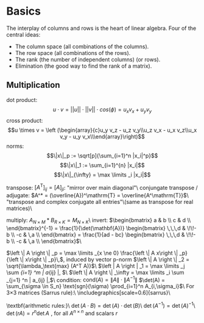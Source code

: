 # Basics
The interplay of columns and rows is the heart of linear algebra. Four of the central ideas:
* The column space (all combinations of the columns).
* The row space (all combinations of the rows).
* The rank (the number of independent columns) (or rows).
* Elimination (the good way to find the rank of a matrix).

## Multiplication 

dot product: 
$$u \cdot v = ||u|| \cdot ||v|| \cdot cos (\phi) = u_x v_x + u_y v_y$$
cross product: 
$$u \times v = \left (\begin{array}{c}u_y v_z - u_z v_y\\u_z v_x - u_x v_z\\u_x v_y - u_y v_x\\\end{array}\right)$$
norms:
$$\|x\|_p := \sqrt[p]{\sum_{i=1}^n |x_i|^p}$$
$$\|x\|_1 := \sum_{i=1}^{n} |x_i|$$
$$\|x\|_{\infty} = \max \limits _i |x_i|$$

transpose: $[A^\mathrm{T}]_{ij} = [A]_{ji}$: "mirror over main diagonal"\\
conjungate transpose / adjugate: 
$A^* = (\overline{A})^\mathrm{T} = \overline{A^\mathrm{T}}$\\
"transpose and complex conjugate all entries"\\(same as transpose for real matrices)\\

multiply: $A_{N \times M} * B_{R \times K} = M_{N \times K}$\\
invert: $\begin{bmatrix}
a & b \\ c & d \\ 
\end{bmatrix}^{-1} =
\frac{1}{\det(\mathbf{A})} \begin{bmatrix}
\,\,\,d & \!\!-b \\ -c & \,a \\ 
\end{bmatrix} =
\frac{1}{ad - bc} \begin{bmatrix}
\,\,\,d & \!\!-b \\ -c & \,a \\ 
\end{bmatrix}$\\


$\left \| A \right \| _p = \max \limits _{x \ne 0} \frac{\left \| A x\right \| _p}{\left \| x\right \| _p}\,$, induced by vector p-norm
$\left \| A \right \| _2 = \sqrt{\lambda_\text{max} (A^T A)}$\\
$\left \| A \right \| _1 = \max \limits _j \sum _{i=1} ^m | a_{ij} |, $\\
$\left \| A \right \| _\infty = \max \limits _i \sum _{j=1} ^n | a_{ij} |,$\\
condition:
$\text{cond}(A) = \left \| A \right \| \cdot \left \| A^{-1} \right \|$
$\det(A) = \sum_{\sigma \in S_n} \text{sgn}(\sigma) \prod_{i=1}^n A_{i,\sigma_i}$\\
For 3$\times$3 matrices (Sarrus rule):\\
\includegraphics[scale=0.6]{sarrus}\\

\textbf{arithmetic rules:}\\
$\det (A \cdot B) = \det (A) \cdot \det (B)$\\
$\det (A^{-1}) = \det (A)^{-1}$\\
$\det\left(rA\right) = r^n\det A\,\,$,  for all $A^{n\times n}$ and scalars $r$

